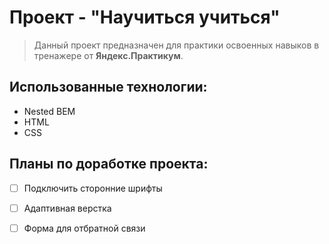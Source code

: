 # Проект - "Научиться учиться"

>Данный проект предназначен для практики освоенных навыков в тренажере от **Яндекс.Практикум**.

## Использованные технологии:
  - Nested BEM
  - HTML
  - CSS
## Планы по доработке проекта:
  - [ ] Подключить сторонние шрифты
  - [ ] Адаптивная верстка
  - [ ] Форма для отбратной связи

